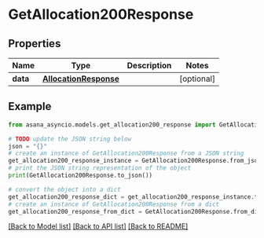 # GetAllocation200Response


## Properties

Name | Type | Description | Notes
------------ | ------------- | ------------- | -------------
**data** | [**AllocationResponse**](AllocationResponse.md) |  | [optional] 

## Example

```python
from asana_asyncio.models.get_allocation200_response import GetAllocation200Response

# TODO update the JSON string below
json = "{}"
# create an instance of GetAllocation200Response from a JSON string
get_allocation200_response_instance = GetAllocation200Response.from_json(json)
# print the JSON string representation of the object
print(GetAllocation200Response.to_json())

# convert the object into a dict
get_allocation200_response_dict = get_allocation200_response_instance.to_dict()
# create an instance of GetAllocation200Response from a dict
get_allocation200_response_from_dict = GetAllocation200Response.from_dict(get_allocation200_response_dict)
```
[[Back to Model list]](../README.md#documentation-for-models) [[Back to API list]](../README.md#documentation-for-api-endpoints) [[Back to README]](../README.md)


